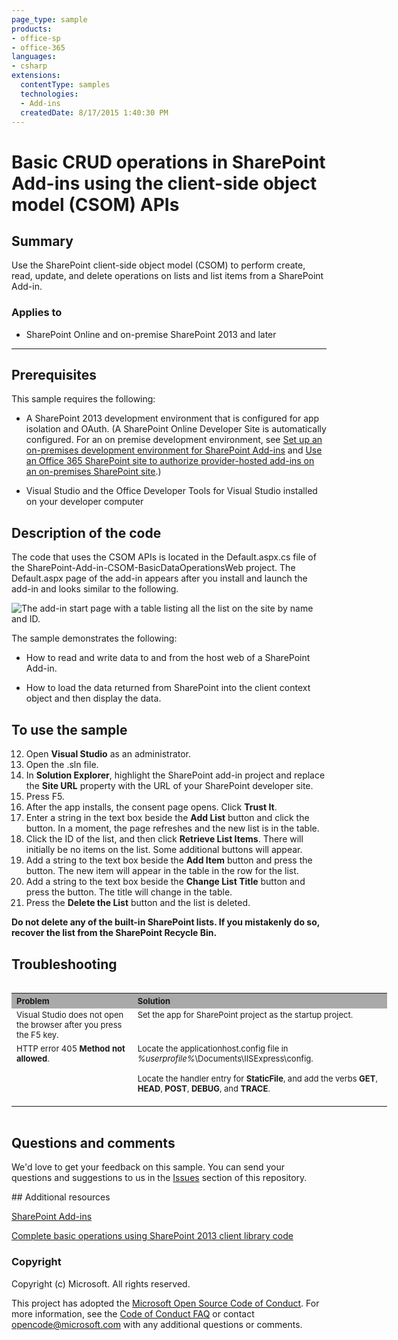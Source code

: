 ```yaml
---
page_type: sample
products:
- office-sp
- office-365
languages:
- csharp
extensions:
  contentType: samples
  technologies:
  - Add-ins
  createdDate: 8/17/2015 1:40:30 PM
---
```

# Basic CRUD operations in SharePoint Add-ins using the client-side object model (CSOM) APIs #

## Summary
Use the SharePoint client-side object model (CSOM) to perform create, read, update, and delete operations on lists and list items from a SharePoint Add-in.

### Applies to ###
-  SharePoint Online and on-premise SharePoint 2013 and later 

----------
## Prerequisites ##
This sample requires the following:


- A SharePoint 2013 development environment that is configured for app isolation and OAuth. (A SharePoint Online Developer Site is automatically configured. For an on premise development environment, see [Set up an on-premises development environment for SharePoint Add-ins](https://msdn.microsoft.com/library/office/fp179923.aspx) and [Use an Office 365 SharePoint site to authorize provider-hosted add-ins on an on-premises SharePoint site](https://msdn.microsoft.com/library/office/dn155905.aspx).) 


- Visual Studio and the Office Developer Tools for Visual Studio installed on your developer computer 


## Description of the code ##
The code that uses the CSOM APIs is located in the Default.aspx.cs file of the SharePoint-Add-in-CSOM-BasicDataOperationsWeb project. The Default.aspx page of the add-in appears after you install and launch the add-in and looks similar to the following.

![The add-in start page with a table listing all the list on the site by name and ID.](/description/fig1.gif) 



The sample demonstrates the following:


- How to read and write data to and from the host web of a SharePoint Add-in.


- How to load the data returned from SharePoint into the client context object and then display the data. 


## To use the sample #

12. Open **Visual Studio** as an administrator.
13. Open the .sln file.
13. In **Solution Explorer**, highlight the SharePoint add-in project and replace the **Site URL** property with the URL of your SharePoint developer site.
14. Press F5.
15. After the app installs, the consent page opens. Click **Trust It**.
16. Enter a string in the text box beside the **Add List** button and click the button. In a moment, the page refreshes and the new list is in the table.
17. Click the ID of the list, and then click **Retrieve List Items**. There will initially be no items on the list. Some additional buttons will appear.
18. Add a string to the text box beside the **Add Item** button and press the button. The new item will appear in the table in the row for the list.
19. Add a string to the text box beside the **Change List Title** button and press the button. The title will change in the table.
20. Press the **Delete the List** button and the list is deleted.

**Do not delete any of the built-in SharePoint lists. If you mistakenly do so, recover the list from the SharePoint Recycle Bin.**

## Troubleshooting

<table border="0" cellspacing="5" cellpadding="5" frame="void" align="left" style="width:601px; height:212px">
<tbody>
<tr style="background-color:#a9a9a9">
<th align="left" scope="col"><strong><span style="font-size:small">Problem </span>
</strong></th>
<th align="left" scope="col"><strong><span style="font-size:small">Solution</span></strong></th>
</tr>
<tr valign="top">
<td><span style="font-size:small">Visual Studio does not open the browser after you press the F5 key.</span></td>
<td><span style="font-size:small">Set the app for SharePoint project as the startup project.</span></td>
</tr>
<tr valign="top">
<td><span style="font-size:small">HTTP error 405 <strong>Method not allowed</strong>.</span></td>
<td><span style="font-size:small">Locate the applicationhost.config file in <em>%userprofile%</em>\Documents\IISExpress\config.</span>
<p><span style="font-size:small">Locate the handler entry for <strong>StaticFile</strong>, and add the verbs
<strong>GET</strong>, <strong>HEAD</strong>, <strong>POST</strong>, <strong>DEBUG</strong>, and
<strong>TRACE</strong>.</span></p>
</td>
</tr>
</tbody>
</table>

## Questions and comments

We'd love to get your feedback on this sample. You can send your questions and suggestions to us in the [Issues](https://github.com/OfficeDev/SharePoint-Add-in-CSOM-BasicDataOperations/issues) section of this repository.
  
<a name="resources"/>
## Additional resources

[SharePoint Add-ins](https://msdn.microsoft.com/library/office/fp179930.aspx)

[Complete basic operations using SharePoint 2013 client library code](https://msdn.microsoft.com/library/office/fp179912.aspx)

### Copyright ###

Copyright (c) Microsoft. All rights reserved.






This project has adopted the [Microsoft Open Source Code of Conduct](https://opensource.microsoft.com/codeofconduct/). For more information, see the [Code of Conduct FAQ](https://opensource.microsoft.com/codeofconduct/faq/) or contact [opencode@microsoft.com](mailto:opencode@microsoft.com) with any additional questions or comments.
